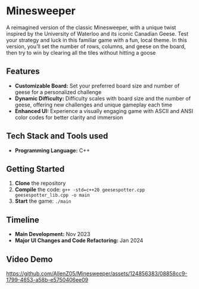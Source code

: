 # Minesweeper

A reimagined version of the classic Minesweeper, with a unique twist inspired by the University of Waterloo and its iconic Canadian Geese. Test your strategy and luck in this familiar game with a fun, local theme. In this version, you’ll set the number of rows, columns, and geese on the board, then try to win by clearing all the tiles without hitting a goose

## Features

- **Customizable Board:** Set your preferred board size and number of geese for a personalized challenge
- **Dynamic Difficulty:** Difficulty scales with board size and the number of geese, offering new challenges and unique gameplay each time
- **Enhanced UI:** Experience a visually engaging game with ASCII and ANSI color codes for better clarity and immersion

## Tech Stack and Tools used 

- **Programming Language:** C++

## Getting Started

1. **Clone** the repository
2. **Compile** the code: `g++ -std=c++20 geesespotter.cpp geesespotter_lib.cpp -o main` 
3. **Start** the game: `./main` 

## Timeline 

- **Main Development:** Nov 2023
- **Major UI Changes and Code Refactoring:** Jan 2024

## Video Demo

https://github.com/AllenZ05/Minesweeper/assets/124856383/08858cc9-1799-4653-a58b-e5750406ee09
